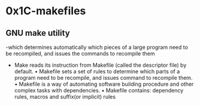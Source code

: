 # 0x1C-makefiles

## GNU make utility
-which determines automatically which pieces of a large program need to be recompiled, and issues the commands to recompile them

- Make reads its instruction from Makefile (called the descriptor file) by 
default. 
• Makefile sets a set of rules to determine which parts of a program 
need to be recompile, and issues command to recompile them. 
• Makefile is a way of automating software building procedure and other 
complex tasks with dependencies. 
• Makefile contains: dependency rules, macros and suffix(or implicit) 
rules
